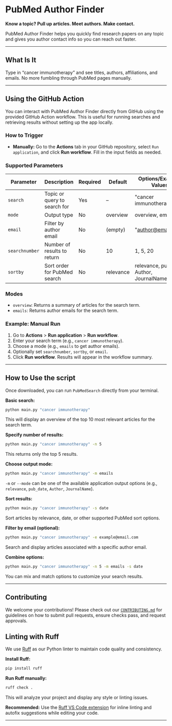 # PubMed Author Finder

**Know a topic? Pull up articles. Meet authors. Make contact.**

PubMed Author Finder helps you quickly find research papers on any topic and gives you author contact info so you can reach out faster.

---

##  What Is It

 Type in “cancer immunotherapy” and see titles, authors, affiliations, and emails. No more fumbling through PubMed pages manually.

---

## Using the GitHub Action

You can interact with PubMed Author Finder directly from GitHub using the provided GitHub Action workflow. This is useful for running searches and retrieving results without setting up the app locally.

### How to Trigger

- **Manually:** Go to the **Actions** tab in your GitHub repository, select `Run application`, and click **Run workflow**. Fill in the input fields as needed.

### Supported Parameters

| Parameter      | Description                                 | Required | Default     | Options/Example Values           |
| -------------- | ------------------------------------------- | -------- | ----------- | ------------------------------- |
| `search`       | Topic or query to search for                | Yes      | –           | "cancer immunotherapy"          |
| `mode`         | Output type                                 | No       | overview    | overview, emails                |
| `email`        | Filter by author email                      | No       | (empty)     | "author@email.com"              |
| `searchnumber` | Number of results to return                 | No       | 10          | 1, 5, 20                        |
| `sortby`       | Sort order for PubMed search                | No       | relevance   | relevance, pub_date, Author, JournalName |

### Modes

- `overview`: Returns a summary of articles for the search term.
- `emails`: Returns author emails for the search term.

### Example: Manual Run

1. Go to **Actions** > **Run application** > **Run workflow**.
2. Enter your search term (e.g., `cancer immunotherapy`).
3. Choose a mode (e.g., `emails` to get author emails).
4. Optionally set `searchnumber`, `sortby`, or `email`.
5. Click **Run workflow**. Results will appear in the workflow summary.

---

## How to Use the script

Once downloaded, you can run `PubMedSearch` directly from your terminal.

**Basic search:**

```bash
python main.py "cancer immunotherapy"
```

This will display an overview of the top 10 most relevant articles for the search term.

**Specify number of results:**

```bash
python main.py "cancer immunotherapy" -n 5
```

This returns only the top 5 results.

**Choose output mode:**

```bash
python main.py "cancer immunotherapy" -m emails
```

`-m` or `--mode` can be one of the available application output options (e.g., `relevance`, `pub_date`, `Author`, `JournalName`).

**Sort results:**

```bash
python main.py "cancer immunotherapy" -s date
```

Sort articles by relevance, date, or other supported PubMed sort options.

**Filter by email (optional):**

```bash
python main.py "cancer immunotherapy" -e example@email.com
```

Search and display articles associated with a specific author email.

**Combine options:**

```bash
python main.py "cancer immunotherapy" -n 5 -m emails -s date
```

You can mix and match options to customize your search results.

---

##  Contributing

We welcome your contributions! Please check out our [`CONTRIBUTING.md`](CONTRIBUTING.md) for guidelines on how to submit pull requests, ensure checks pass, and request approvals.

## Linting with Ruff

We use [Ruff](https://github.com/charliermarsh/ruff) as our Python linter to maintain code quality and consistency.

**Install Ruff:**

```bash
pip install ruff
```

**Run Ruff manually:**

```bash
ruff check .
```

This will analyze your project and display any style or linting issues.

**Recommended:** Use the [Ruff VS Code extension](https://marketplace.visualstudio.com/items?itemName=charliermarsh.ruff) for inline linting and autofix suggestions while editing your code.

---

